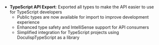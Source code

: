 <!-- (dl (section-meta [3.4.11] - 2025-09-23)) -->

<!-- (dl (# Improved)) -->
- **TypeScript API Export**: Exported all types to make the API easier to use for TypeScript developers
  - Public types are now available for import to improve development experience
  - Enhanced type safety and IntelliSense support for API consumers
  - Simplified integration for TypeScript projects using DoculispTypeScript as a library